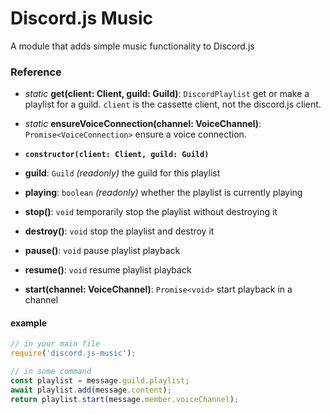 # Discord.js Music
A module that adds simple music functionality to Discord.js

### Reference
- *static* **get(client: Client, guild: Guild)**: `DiscordPlaylist` get or make a playlist for a guild. `client` is the cassette client, not the discord.js client.
- *static* **ensureVoiceConnection(channel: VoiceChannel)**: `Promise<VoiceConnection>` ensure a voice connection.

- **`constructor(client: Client, guild: Guild)`**

- **guild**: `Guild` *(readonly)* the guild for this playlist
- **playing**: `boolean` *(readonly)* whether the playlist is currently playing

- **stop()**: `void` temporarily stop the playlist without destroying it
- **destroy()**: `void` stop the playlist and destroy it
- **pause()**: `void` pause playlist playback
- **resume()**: `void` resume playlist playback
- **start(channel: VoiceChannel)**: `Promise<void>` start playback in a channel

#### example
```js
// in your main file
require('discord.js-music');

// in some command
const playlist = message.guild.playlist;
await playlist.add(message.content);
return playlist.start(message.member.voiceChannel);
```

